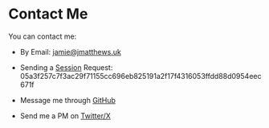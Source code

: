 Contact Me
==========

You can contact me:

*   By Email: [jamie@jmatthews.uk](mailto:jamie@jmatthews.uk)
    

*   Sending a [Session](https://getsession.org/)
     Request: 05a3f257c7f3ac29f71155cc696eb825191a2f17f4316053ffdd88d0954eec671f

*   Message me through [GitHub](http://github.com/jamiem0)
    

*   Send me a PM on [Twitter/X](http://twitter.com/jamiematthews0)